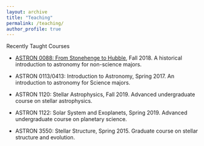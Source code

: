 ```yaml
---
layout: archive
title: "Teaching"
permalink: /teaching/
author_profile: true
---
```


Recently Taught Courses

* [ASTRON 0088: From Stonehenge to Hubble](https://www.physicsandastronomy.pitt.edu/content/astron-0088-stonehenge-hubble), Fall 2018. A historical introduction to astronomy for non-science majors.

* ASTRON 0113/0413: Introduction to Astronomy, Spring 2017. An introduction to astronomy for Science majors.

* ASTRON 1120: Stellar Astrophysics, Fall 2019. Advanced undergraduate course on stellar astrophysics.

* ASTRON 1122: Solar System and Exoplanets, Spring 2019. Advanced undergraduate course on planetary science.

* ASTRON 3550: Stellar Structure, Spring 2015. Graduate course on stellar structure and evolution.
